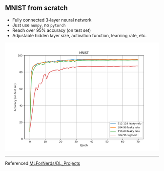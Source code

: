 ## MNIST from scratch

- Fully connected 3-layer neural network
- Just use `numpy`, no `pytorch`
- Reach over 95% accuracy (on test set)
- Adjustable hidden layer size, activation function, learning rate, etc.

<img src=".assets/r1.png" alt="r1" style="zoom: 67%;" />

---

Referenced [MLForNerds/DL_Projects](https://github.com/MLForNerds/DL_Projects)